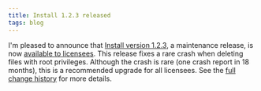 ```yaml
---
title: Install 1.2.3 released
tags: blog
---
```


I'm pleased to announce that [Install version 1.2.3](http://www.wincent.com/a/products/install/), a maintenance release, is now [available to licensees](http://www.wincent.com/a/products/install/download/). This release fixes a rare crash when deleting files with root privileges. Although the crash is rare (one crash report in 18 months), this is a recommended upgrade for all licensees. See the [full change history](http://www.wincent.com/a/products/install/history/) for more details.
